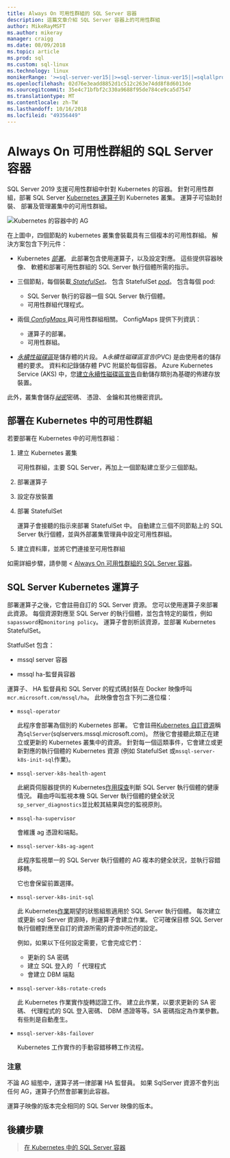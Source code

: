 ```yaml
---
title: Always On 可用性群組的 SQL Server 容器
description: 這篇文章介紹 SQL Server 容器上的可用性群組
author: MikeRayMSFT
ms.author: mikeray
manager: craigg
ms.date: 08/09/2018
ms.topic: article
ms.prod: sql
ms.custom: sql-linux
ms.technology: linux
monikerRange: '>=sql-server-ver15||>=sql-server-linux-ver15||=sqlallproducts-allversions'
ms.openlocfilehash: 02d76e3eadd8852d1c512c263e74dd8f8d6013de
ms.sourcegitcommit: 35e4c71bfbf2c330a9688f95de784ce9ca5d7547
ms.translationtype: MT
ms.contentlocale: zh-TW
ms.lasthandoff: 10/16/2018
ms.locfileid: "49356449"
---
```

# <a name="always-on-availability-groups-for-sql-server-containers"></a>Always On 可用性群組的 SQL Server 容器

SQL Server 2019 支援可用性群組中針對 Kubernetes 的容器。 針對可用性群組，部署 SQL Server [Kubernetes 運算子](http://coreos.com/blog/introducing-operators.html)到 Kubernetes 叢集。 運算子可協助封裝、 部署及管理叢集中的可用性群組。

![Kubernetes 的容器中的 AG](media/tutorial-sql-server-ag-containers-kubernetes/KubernetesCluster.png)

在上圖中，四個節點的 kubernetes 叢集會裝載具有三個複本的可用性群組。 解決方案包含下列元件：

* Kubernetes [*部署*](http://kubernetes.io/docs/concepts/workloads/controllers/deployment/)。 此部署包含使用運算子，以及設定對應。 這些提供容器映像、 軟體和部署可用性群組的 SQL Server 執行個體所需的指示。

* 三個節點，每個裝載[ *StatefulSet*](http://kubernetes.io/docs/concepts/workloads/controllers/statefulset/)。 包含 StatefulSet [ *pod*](http://kubernetes.io/docs/concepts/workloads/pods/pod-overview/)。 包含每個 pod:
  * SQL Server 執行的容器一個 SQL Server 執行個體。
  * 可用性群組代理程式。 

* 兩個[ *ConfigMaps* ](http://kubernetes.io/docs/tasks/configure-pod-container/configure-pod-configmap/)與可用性群組相關。 ConfigMaps 提供下列資訊：
  * 運算子的部署。
  * 可用性群組。

 * [*永續性磁碟區*](http://kubernetes.io/docs/concepts/storage/persistent-volumes/)是儲存體的片段。 A*永續性磁碟區宣告*(PVC) 是由使用者的儲存體的要求。 資料和記錄儲存體 PVC 附屬於每個容器。 Azure Kubernetes Service (AKS) 中，您[建立永續性磁碟區宣告](http://docs.microsoft.com/azure/aks/azure-disks-dynamic-pv)自動儲存類別為基礎的佈建存放裝置。


此外，叢集會儲存[*祕密*](http://kubernetes.io/docs/concepts/configuration/secret/)密碼、 憑證、 金鑰和其他機密資訊。

## <a name="deploy-the-availability-group-in-kubernetes"></a>部署在 Kubernetes 中的可用性群組

若要部署在 Kubernetes 中的可用性群組：

1. 建立 Kubernetes 叢集

   可用性群組，主要 SQL Server，再加上一個節點建立至少三個節點。

1. 部署運算子

1. 設定存放裝置

1. 部署 StatefulSet

   運算子會接聽的指示來部署 StatefulSet 中。 自動建立三個不同節點上的 SQL Server 執行個體，並與外部叢集管理員中設定可用性群組。

1. 建立資料庫，並將它們連接至可用性群組

如需詳細步驟，請參閱 < [Always On 可用性群組的 SQL Server 容器](sql-server-ag-kubernetes.md)。

## <a name="sql-server-kubernetes-operator"></a>SQL Server Kubernetes 運算子

部署運算子之後，它會註冊自訂的 SQL Server 資源。 您可以使用運算子來部署此資源。  每個資源對應至 SQL Server 的執行個體，並包含特定的屬性，例如`sapassword`和`monitoring policy`。 運算子會剖析該資源，並部署 Kubernetes StatefulSet。

StatfulSet 包含：

* mssql server 容器

* mssql ha-監督員容器

運算子、 HA 監督員和 SQL Server 的程式碼封裝在 Docker 映像呼叫`mcr.microsoft.com/mssql/ha`。 此映像會包含下列二進位檔：

* `mssql-operator`

    此程序會部署為個別的 Kubernetes 部署。 它會註冊[Kubernetes 自訂資源](http://kubernetes.io/docs/concepts/extend-kubernetes/api-extension/custom-resources/)稱為`SqlServer`(sqlservers.mssql.microsoft.com)。 然後它會接聽此類正在建立或更新的 Kubernetes 叢集中的資源。 針對每一個這類事件，它會建立或更新對應的執行個體的 Kubernetes 資源 (例如 StatefulSet 或`mssql-server-k8s-init-sql`作業)。

* `mssql-server-k8s-health-agent`

    此網頁伺服器提供的 Kubernetes[作用探查](http://kubernetes.io/docs/tasks/configure-pod-container/configure-liveness-readiness-probes/)判斷 SQL Server 執行個體的健康情況。 藉由呼叫監視本機 SQL Server 執行個體的健全狀況`sp_server_diagnostics`並比較其結果與您的監視原則。

* `mssql-ha-supervisor`

   會維護 ag 憑證和端點。 

* `mssql-server-k8s-ag-agent`
  
    此程序監視單一的 SQL Server 執行個體的 AG 複本的健全狀況，並執行容錯移轉。

    它也會保留前置選擇。

* `mssql-server-k8s-init-sql`
  
    此 Kubernetes[作業](http://kubernetes.io/docs/concepts/workloads/controllers/jobs-run-to-completion/)期望的狀態組態適用於 SQL Server 執行個體。 每次建立或更新 sql Server 資源時，則運算子會建立作業。 它可確保目標 SQL Server 執行個體對應至自訂的資源所需的資源中所述的設定。

    例如，如果以下任何設定需要，它會完成它們：
  * 更新的 SA 密碼
  * 建立 SQL 登入的 「 代理程式
  * 會建立 DBM 端點

* `mssql-server-k8s-rotate-creds`
  
    此 Kubernetes 作業實作旋轉認證工作。 建立此作業，以要求更新的 SA 密碼、 代理程式的 SQL 登入密碼、 DBM 憑證等等。SA 密碼指定為作業參數。 有些則是自動產生。

* `mssql-server-k8s-failover`

   Kubernetes 工作實作的手動容錯移轉工作流程。

### <a name="notes"></a>注意

不論 AG 組態中，運算子將一律部署 HA 監督員。 如果 SqlServer 資源不會列出任何 AG，運算子仍然會部署到此容器。

運算子映像的版本完全相同的 SQL Server 映像的版本。

## <a name="next-steps"></a>後續步驟

> [在 Kubernetes 中的 SQL Server 容器](tutorial-sql-server-containers-kubernetes.md)
